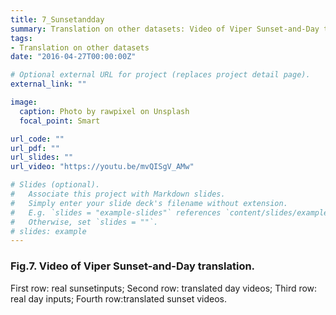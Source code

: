 ```yaml
---
title: 7_Sunsetandday
summary: Translation on other datasets: Video of Viper Sunset-and-Day translation.
tags:
- Translation on other datasets
date: "2016-04-27T00:00:00Z"

# Optional external URL for project (replaces project detail page).
external_link: ""

image:
  caption: Photo by rawpixel on Unsplash
  focal_point: Smart

url_code: ""
url_pdf: ""
url_slides: ""
url_video: "https://youtu.be/mvQISgV_AMw"

# Slides (optional).
#   Associate this project with Markdown slides.
#   Simply enter your slide deck's filename without extension.
#   E.g. `slides = "example-slides"` references `content/slides/example-slides.md`.
#   Otherwise, set `slides = ""`.
# slides: example
---
```


### Fig.7. Video of Viper Sunset-and-Day translation.
First row: real sunsetinputs; Second row: translated day videos; Third row: real day inputs; Fourth row:translated sunset videos.
